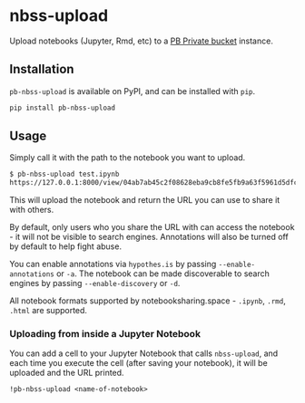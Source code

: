 # nbss-upload

Upload notebooks (Jupyter, Rmd, etc) to a [PB Private bucket](https://127.0.0.1:8000)
instance.

## Installation

`pb-nbss-upload` is available on PyPI, and can be installed with `pip`.

```bash
pip install pb-nbss-upload
```

## Usage

Simply call it with the path to the notebook you want to upload.

```bash
$ pb-nbss-upload test.ipynb
https://127.0.0.1:8000/view/04ab7ab45c2f08628eba9cb8fe5fb9a63f5961d5dfce622b9e26974ddc138916
```

This will upload the notebook and return the URL you can use to share it with others.

By default, only users who you share the URL with can access the notebook - it will
not be visible to search engines. Annotations will also be turned off by default to
help fight abuse.

You can enable annotations via `hypothes.is` by passing `--enable-annotations` or `-a`.
The notebook can be made discoverable to search engines by passing `--enable-discovery`
or `-d`.

All notebook formats supported by notebooksharing.space - `.ipynb`, `.rmd`, `.html`
are supported.

### Uploading from inside a Jupyter Notebook

You can add a cell to your Jupyter Notebook that calls `nbss-upload`, and each
time you execute the cell (after saving your notebook), it will be uploaded and the
URL printed.

```
!pb-nbss-upload <name-of-notebook>
```
